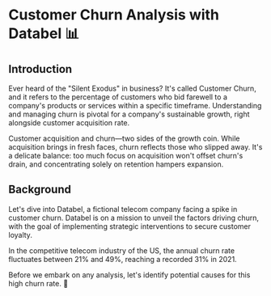 # Customer Churn Analysis with Databel 📊

## Introduction

Ever heard of the "Silent Exodus" in business? It's called Customer Churn, and it refers to the percentage of customers who bid farewell to a company's products or services within a specific timeframe. Understanding and managing churn is pivotal for a company's sustainable growth, right alongside customer acquisition rate.

Customer acquisition and churn—two sides of the growth coin. While acquisition brings in fresh faces, churn reflects those who slipped away. It's a delicate balance: too much focus on acquisition won't offset churn's drain, and concentrating solely on retention hampers expansion.

## Background

Let's dive into Databel, a fictional telecom company facing a spike in customer churn. Databel is on a mission to unveil the factors driving churn, with the goal of implementing strategic interventions to secure customer loyalty.

In the competitive telecom industry of the US, the annual churn rate fluctuates between 21% and 49%, reaching a recorded 31% in 2021.

Before we embark on any analysis, let's identify potential causes for this high churn rate. 🚀
